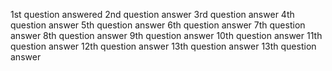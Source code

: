1st question answered
2nd question answer
3rd question answer
4th question answer
5th question answer
6th question answer
7th question answer
8th question answer
9th question answer
10th question answer
11th question answer
12th question answer
13th question answer
13th question answer
